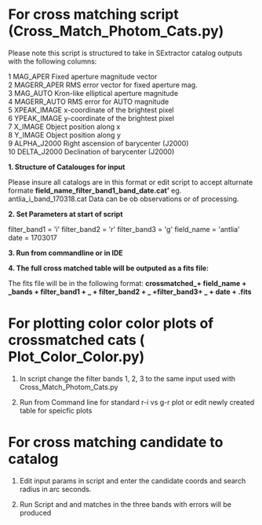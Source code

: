 # For cross matching script (Cross_Match_Photom_Cats.py) 

Please note this script is structured to take in SExtractor catalog outputs with the following columns: 
 
  1 MAG_APER		   Fixed aperture magnitude vector	     
  2 MAGERR_APER 	   RMS error vector for fixed aperture mag.  
  3 MAG_AUTO		   Kron-like elliptical aperture magnitude   
  4 MAGERR_AUTO 	   RMS error for AUTO magnitude 	     
  5 XPEAK_IMAGE 	   x-coordinate of the brightest pixel       
  6 YPEAK_IMAGE 	   y-coordinate of the brightest pixel       
  7 X_IMAGE		   Object position along x		     
  8 Y_IMAGE		   Object position along y		     
  9 ALPHA_J2000 	   Right ascension of barycenter (J2000)     
 10 DELTA_J2000 	   Declination of barycenter (J2000)	     
 
 **1. Structure of Catalouges for input**

Please insure all catalogs are in this format or edit script to accept alturnate formate 
**field_name_filter_band1_band_date.cat'**
eg. antlia_i_band_170318.cat 
Data can be ob observations or of processing. 

**2. Set Parameters at start of script**

filter_band1 = 'i'
filter_band2 = 'r'
filter_band3 = 'g'
field_name = 'antlia'
date =   1703017 

**3. Run from commandline or in IDE**

**4. The full cross matched table will be outputed as a fits file:**

The fits file will be in the following format: 
**crossmatched_+ field_name + _bands + filter_band1 + _ + filter_band2 + _ +filter_band3+ _ + date + .fits**

#  For plotting color color plots of crossmatched cats ( Plot_Color_Color.py) 

1. In script change the filter bands 1, 2, 3 to the same input used with Cross_Match_Photom_Cats.py

2. Run from Command line for standard r-i vs g-r plot or edit newly created table for speicfic plots 

# For cross matching candidate to catalog

1. Edit input params in script and enter the candidate coords and search radius in arc seconds. 

2. Run Script and and matches in the three bands with errors will be produced 
